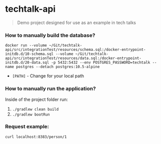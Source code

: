 # techtalk-api
> Demo project designed for use as an example in tech talks
### How to manually build the database?
`docker run --volume ~/Git/techtalk-api/src/integrationTest/resources/schema.sql:/docker-entrypoint-initdb.d/10-schema.sql --volume ~/Git/techtalk-api/src/integrationTest/resources/data.sql:/docker-entrypoint-initdb.d/20-data.sql -p 5432:5432 --env POSTGRES_PASSWORD=techtalk --name postgres --detach postgres:10.5-alpine`
- `[PATH]` - Change for your local path
### How to manually run the application?
Inside of the project folder run:
1. `./gradlew clean build`
1. `./gradlew bootRun`
### Request example:
`curl localhost:8383/person/1`